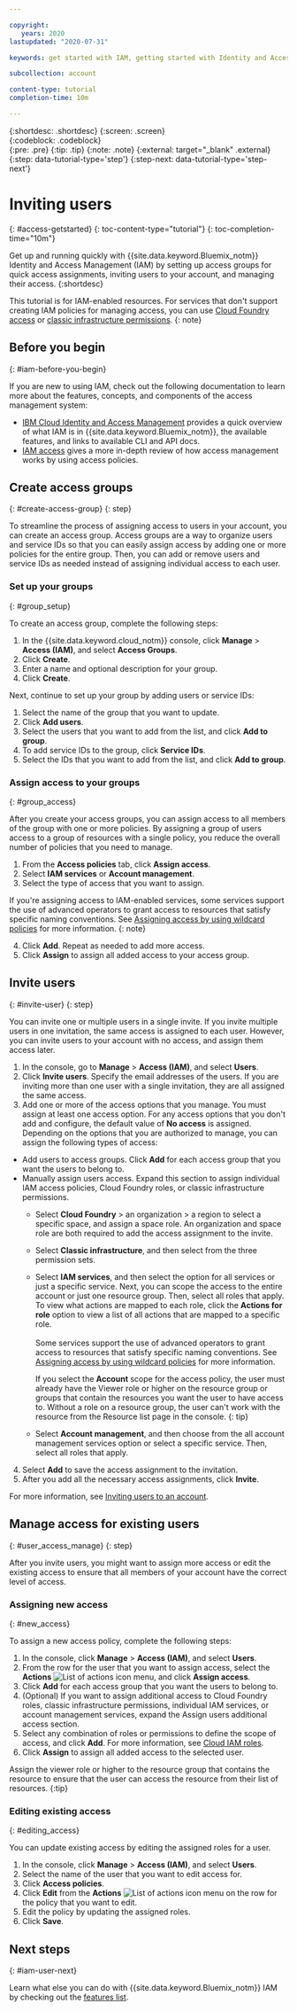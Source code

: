 ```yaml
---

copyright:
   years: 2020
lastupdated: "2020-07-31"

keywords: get started with IAM, getting started with Identity and Access Management tutorial, IAM tutorial, IAM quick start, resource group, access group, access policy, inviting users

subcollection: account

content-type: tutorial
completion-time: 10m

---
```


{:shortdesc: .shortdesc}
{:screen: .screen}  
{:codeblock: .codeblock}  
{:pre: .pre}
{:tip: .tip}
{:note: .note}
{:external: target="_blank" .external}
{:step: data-tutorial-type='step'}
{:step-next: data-tutorial-type='step-next'}

# Inviting users
{: #access-getstarted}
{: toc-content-type="tutorial"} 
{: toc-completion-time="10m"}

Get up and running quickly with {{site.data.keyword.Bluemix_notm}} Identity and Access Management (IAM) by setting up access groups for quick access assignments, inviting users to your account, and managing their access.
{:shortdesc}

This tutorial is for IAM-enabled resources. For services that don't support creating IAM policies for managing access, you can use [Cloud Foundry access](/docs/account?topic=account-cfaccess) or [classic infrastructure permissions](/docs/account?topic=account-infrapermission).
{: note}

## Before you begin
{: #iam-before-you-begin}

If you are new to using IAM, check out the following documentation to learn more about the features, concepts, and components of the access management system:

* [IBM Cloud Identity and Access Management](/docs/account?topic=account-iamoverview) provides a quick overview of what IAM is in {{site.data.keyword.Bluemix_notm}}, the available features, and links to available CLI and API docs.
* [IAM access](/docs/account?topic=account-userroles) gives a more in-depth review of how access management works by using access policies.


## Create access groups
{: #create-access-group}
{: step}

To streamline the process of assigning access to users in your account, you can create an access group. Access groups are a way to organize users and service IDs so that you can easily assign access by adding one or more policies for the entire group. Then, you can add or remove users and service IDs as needed instead of assigning individual access to each user.

### Set up your groups
{: #group_setup}


To create an access group, complete the following steps:

1. In the {{site.data.keyword.cloud_notm}} console, click **Manage** &gt; **Access (IAM)**, and select **Access Groups**.
2. Click **Create**.
3. Enter a name and optional description for your group.
4. Click **Create**.

Next, continue to set up your group by adding users or service IDs:

1. Select the name of the group that you want to update.
2. Click **Add users**.
3. Select the users that you want to add from the list, and click **Add to group**.
4. To add service IDs to the group, click **Service IDs**.
5. Select the IDs that you want to add from the list, and click **Add to group**.

### Assign access to your groups
{: #group_access}

After you create your access groups, you can assign access to all members of the group with one or more policies. By assigning a group of users access to a group of resources with a single policy, you reduce the overall number of policies that you need to manage.

1. From the **Access policies** tab, click **Assign access**. 
2. Select **IAM services** or **Account management**.
3. Select the type of access that you want to assign.

  If you're assigning access to IAM-enabled services, some services support the use of advanced operators to grant access to resources that satisfy specific naming conventions. See [Assigning access by using wildcard policies](/docs/account?topic=account-wildcard) for more information. 
  {: note}
  
4. Click **Add**. Repeat as needed to add more access.
5. Click **Assign** to assign all added access to your access group. 

## Invite users 
{: #invite-user}
{: step}

You can invite one or multiple users in a single invite. If you invite multiple users in one invitation, the same access is assigned to each user. However, you can invite users to your account with no access, and assign them access later.

1. In the console, go to **Manage** &gt; **Access (IAM)**, and select **Users**.
2. Click **Invite users**.
Specify the email addresses of the users. If you are inviting more than one user with a single invitation, they are all assigned the same access.
3. Add one or more of the access options that you manage. You must assign at least one access option. For any access options that you don't add and configure, the default value of **No access** is assigned. Depending on the options that you are authorized to manage, you can assign the following types of access:

  * Add users to access groups. Click **Add** for each access group that you want the users to belong to. 
  * Manually assign users access. Expand this section to assign individual IAM access policies, Cloud Foundry roles, or classic infrastructure permissions.
     * Select **Cloud Foundry** > an organization > a region to select a specific space, and assign a space role. An organization and space role are both required to add the access assignment to the invite.
     * Select **Classic infrastructure**, and then select from the three permission sets.
     * Select **IAM services**, and then select the option for all services or just a specific service. Next, you can scope the access to the entire account or just one resource group. Then, select all roles that apply. To view what actions are mapped to each role, click the **Actions for role** option to view a list of all actions that are mapped to a specific role. <br><br> Some services support the use of advanced operators to grant access to resources that satisfy specific naming conventions. See [Assigning access by using wildcard policies](/docs/account?topic=account-wildcard) for more information. 
     
         If you select the **Account** scope for the access policy, the user must already have the Viewer role or higher on the resource group or groups that contain the resources you want the user to have access to. Without a role on a resource group, the user can't work with the resource from the Resource list page in the console.
         {: tip}
     
     * Select **Account management**, and then choose from the all account management services option or select a specific service. Then, select all roles that apply.
  
4. Select **Add** to save the access assignment to the invitation.
5. After you add all the necessary access assignments, click **Invite**.

For more information, see [Inviting users to an account](/docs/account?topic=account-iamuserinv).


## Manage access for existing users
{: #user_access_manage}
{: step}

After you invite users, you might want to assign more access or edit the existing access to ensure that all members of your account have the correct level of access.

### Assigning new access
{: #new_access}

To assign a new access policy, complete the following steps:

1. In the console, click **Manage** > **Access (IAM)**, and select **Users**.
2. From the row for the user that you want to assign access, select the **Actions** ![List of actions icon](../icons/action-menu-icon.svg) menu, and click **Assign access**.
3. Click **Add** for each access group that you want the users to belong to.
4. (Optional) If you want to assign additional access to Cloud Foundry roles, classic infrastructure permissions, individual IAM services, or account management services, expand the Assign users additional access section.
5. Select any combination of roles or permissions to define the scope of access, and click **Add**. For more information, see [Cloud IAM roles](/docs/account?topic=account-userroles#iamusermanrol).
7. Click **Assign** to assign all added access to the selected user. 
    
Assign the viewer role or higher to the resource group that contains the resource to ensure that the user can access the resource from their list of resources.
{:tip}

### Editing existing access
{: #editing_access}

You can update existing access by editing the assigned roles for a user.

1. In the console, click **Manage** &gt; **Access (IAM)**, and select **Users**.
2. Select the name of the user that you want to edit access for.
3. Click **Access policies**.
4. Click **Edit** from the **Actions** ![List of actions icon](../icons/action-menu-icon.svg) menu on the row for the policy that you want to edit.
4. Edit the policy by updating the assigned roles.
5. Click **Save**.


## Next steps
{: #iam-user-next}

Learn what else you can do with {{site.data.keyword.Bluemix_notm}} IAM by checking out the [features list](/docs/account?topic=account-iamoverview#features).
